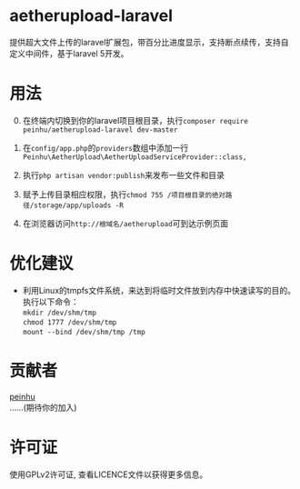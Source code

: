 # aetherupload-laravel
提供超大文件上传的laravel扩展包，带百分比进度显示，支持断点续传，支持自定义中间件，基于laravel 5开发。

# 用法
0) 在终端内切换到你的laravel项目根目录，执行`composer require peinhu/aetherupload-laravel dev-master`  

1) 在`config/app.php`的`providers`数组中添加一行`Peinhu\AetherUpload\AetherUploadServiceProvider::class,`  
  
2) 执行`php artisan vendor:publish`来发布一些文件和目录  
  
3) 赋予上传目录相应权限，执行`chmod 755 /项目根目录的绝对路径/storage/app/uploads -R`    
  
4) 在浏览器访问`http://根域名/aetherupload`可到达示例页面  

# 优化建议
* 利用Linux的tmpfs文件系统，来达到将临时文件放到内存中快速读写的目的。  
执行以下命令：  
`mkdir /dev/shm/tmp`  
`chmod 1777 /dev/shm/tmp`  
`mount --bind /dev/shm/tmp /tmp`  

# 贡献者  
[peinhu](https://github.com/peinhu)  
……(期待你的加入)

# 许可证
使用GPLv2许可证, 查看LICENCE文件以获得更多信息。

